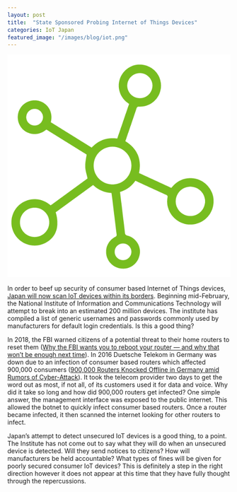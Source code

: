 ```yaml
---
layout: post
title:  "State Sponsored Probing Internet of Things Devices"
categories: IoT Japan
featured_image: "/images/blog/iot.png"
---
```


![Internet of Things](/images/blog/iot.png)

In order to beef up security of consumer based Internet of Things devices, [Japan will now scan IoT devices within its borders][japan-iot]. Beginning mid-February, the National Institute of Information and Communications Technology will attempt to break into an estimated 200 million devices. The institute has compiled a list of generic usernames and passwords commonly used by manufacturers for default login credentials. Is this a good thing?

In 2018, the FBI warned citizens of a potential threat to their home routers to reset them ([Why the FBI wants you to reboot your router — and why that won’t be enough next time][fbi-routers]). In 2016 Duetsche Telekom in Germany was down due to an infection of consumer based routers which affected 900,000 consumers ([900,000 Routers Knocked Offline in Germany amid Rumors of Cyber-Attack][telekom]). It took the telecom provider two days to get the word out as most, if not all, of its customers used it for data and voice. Why did it take so long and how did 900,000 routers get infected? One simple answer, the management interface was exposed to the public internet. This allowed the botnet to quickly infect consumer based routers. Once a router became infected, it then scanned the internet looking for other routers to infect.

Japan’s attempt to detect unsecured IoT devices is a good thing, to a point. The Institute has not come out to say what they will do when an unsecured device is detected. Will they send notices to citizens? How will manufacturers be held accountable? What types of fines will be given for poorly secured consumer IoT devices? This is definitely a step in the right direction however it does not appear at this time that they have fully thought through the repercussions.

[japan-iot]: https://www.zdnet.com/article/japanese-government-plans-to-hack-into-citizens-iot-devices/
[fbi-routers]: https://www.washingtonpost.com/news/posteverything/wp/2018/06/06/why-the-fbi-wants-you-to-reboot-your-router-and-why-that-wont-be-enough-next-time/?noredirect=on&utm_term=.d923a5c6ac89
[telekom]: https://www.bleepingcomputer.com/news/security/900-000-routers-knocked-offline-in-germany-amid-rumors-of-cyber-attack/
